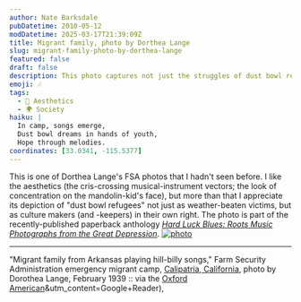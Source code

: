 ```yaml
---
author: Nate Barksdale
pubDatetime: 2010-05-12
modDatetime: 2025-03-17T21:39:09Z
title: Migrant family, photo by Dorthea Lange
slug: migrant-family-photo-by-dorthea-lange
featured: false
draft: false
description: This photo captures not just the struggles of dust bowl refugees but also their rich cultural heritage through music.
emoji: 🎶
tags:
  - 🎨 Aesthetics
  - 🌍 Society
haiku: |
  In camp, songs emerge,  
  Dust bowl dreams in hands of youth,  
  Hope through melodies.
coordinates: [33.0341, -115.5377]
---
```


This is one of Dorthea Lange's FSA photos that I hadn't seen before. I like the aesthetics (the cris-crossing musical-instrument vectors; the look of concentration on the mandolin-kid's face), but more than that I appreciate its depiction of "dust bowl refugees" not just as weather-beaten victims, but as culture makers (and -keepers) in their own right. The photo is part of the recently-published paperback anthology [_Hard Luck Blues: Roots Music Photographs from the Great Depression_](https://www.google.com/search?q=%22_Hard%20Luck%20Blues%3A%20Roots%20Music%20Photographs%20from%20the%20Great%20Depression_%22%20amazon.com). [![photo](http://culture-making.com/media/migrant_family.jpg)](<http://www.oxfordamerican.org/articles/2010/may/07/hard-luck-blues/?utm_source=feedburner&utm_medium=feed&utm_campaign=Feed:+OxfordAmericanArticles+(Oxford+American+Articles)&utm_content=Google+Reader>)

---

"Migrant family from Arkansas playing hill-billy songs," Farm Security Administration emergency migrant camp, [Calipatria, California](https://www.google.com/search?q=%22Calipatria%2C%20California%22%20maps.google.com), photo by Dorothea Lange, February 1939 :: via the [Oxford American](https://www.google.com/search?q=%22Oxford%20American%22%20oxfordamerican.org)&utm_content=Google+Reader),
